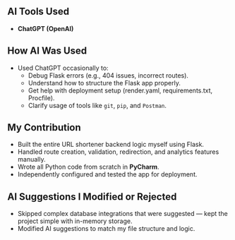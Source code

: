 ## AI Tools Used

- **ChatGPT (OpenAI)**

## How AI Was Used

- Used ChatGPT occasionally to:
  - Debug Flask errors (e.g., 404 issues, incorrect routes).
  - Understand how to structure the Flask app properly.
  - Get help with deployment setup (render.yaml, requirements.txt, Procfile).
  - Clarify usage of tools like `git`, `pip`, and `Postman`.

## My Contribution

- Built the entire URL shortener backend logic myself using Flask.
- Handled route creation, validation, redirection, and analytics features manually.
- Wrote all Python code from scratch in **PyCharm**.
- Independently configured and tested the app for deployment.

## AI Suggestions I Modified or Rejected

- Skipped complex database integrations that were suggested — kept the project simple with in-memory storage.
- Modified AI suggestions to match my file structure and logic.
